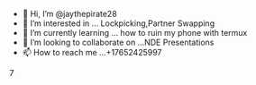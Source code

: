 - 👋 Hi, I’m @jaythepirate28
- 👀 I’m interested in ... Lockpicking,Partner Swapping
- 🌱 I’m currently learning ... how to ruin my phone with termux
- 💞️ I’m looking to collaborate on ...NDE Presentations
- 📫 How to reach me ...+17652425997

<!---
jaythepirate28/jaythepirate28 is a ✨ special ✨ repository because its `README.md` (this file) appears on your GitHub profile.
You can click the Preview link to take a look at your changes.
--->
7
